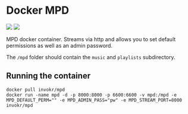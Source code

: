 Docker MPD
==========

![](https://badge.imagelayers.io/invokr/mpd:latest.svg)
![](https://img.shields.io/docker/pulls/invokr/mpd.svg)

MPD docker container. Streams via http and allows you to set default permissions as well
as an admin password.

The `/mpd` folder should contain the `music` and `playlists` subdirectory.

Running the container
----------------------

    docker pull invokr/mpd
    docker run -name mpd -d -p 8000:8000 -p 6600:6600 -v mpd:/mpd -e MPD_DEFAULT_PERM="" -e MPD_ADMIN_PASS="pw" -e MPD_STREAM_PORT=8000 invokr/mpd

